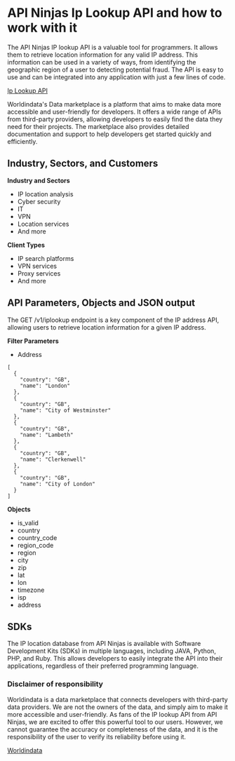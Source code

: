 # API Ninjas Ip Lookup API and how to work with it #
The API Ninjas IP lookup API is a valuable tool for programmers. It allows them to retrieve location information for any valid IP address. This information can be used in a variety of ways, from identifying the geographic region of a user to detecting potential fraud. The API is easy to use and can be integrated into any application with just a few lines of code.



[Ip Lookup API](https://www.worldindata.com/api/API-Ninjas-IP-lookup-api)

Worldindata's Data marketplace is a platform that aims to make data more accessible and user-friendly for developers. It offers a wide range of APIs from third-party providers, allowing developers to easily find the data they need for their projects. The marketplace also provides detailed documentation and support to help developers get started quickly and efficiently.

## Industry, Sectors, and Customers ##

**Industry and Sectors**
- IP location analysis
- Cyber security
- IT
- VPN
- Location services
- And more

**Client Types**
- IP search platforms
- VPN services
- Proxy services
- And more




## API Parameters, Objects and JSON output ##
The GET /v1/iplookup endpoint is a key component of the IP address API, allowing users to retrieve location information for a given IP address.


**Filter Parameters**
- Address


```
[
  {
    "country": "GB",
    "name": "London"
  },
  {
    "country": "GB",
    "name": "City of Westminster"
  },
  {
    "country": "GB",
    "name": "Lambeth"
  },
  {
    "country": "GB",
    "name": "Clerkenwell"
  },
  {
    "country": "GB",
    "name": "City of London"
  }
]

```
**Objects**
- is_valid
- country
- country_code
- region_code
- region
- city
- zip
- lat
- lon
- timezone
- isp
- address

## SDKs ##
The IP location database from API Ninjas is available with Software Development Kits (SDKs) in multiple languages, including JAVA, Python, PHP, and Ruby. This allows developers to easily integrate the API into their applications, regardless of their preferred programming language.



### Disclaimer of responsibility ###
Worldindata is a data marketplace that connects developers with third-party data providers. We are not the owners of the data, and simply aim to make it more accessible and user-friendly. As fans of the IP lookup API from API Ninjas, we are excited to offer this powerful tool to our users. However, we cannot guarantee the accuracy or completeness of the data, and it is the responsibility of the user to verify its reliability before using it.

[Worldindata](https://www.worldindata.com)
